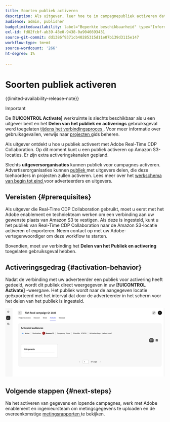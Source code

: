 ```yaml
---
title: Soorten publiek activeren
description: Als uitgever, leer hoe te in campagnepubliek activeren dat met u door uw medewerker wordt gedeeld.
audience: admin, publisher
badgelimitedavailability: label="Beperkte beschikbaarheid" type="Informative" url="https://helpx.adobe.com/nl/legal/product-descriptions/real-time-customer-data-platform-collaboration.html newtab=true"
exl-id: fd82fcbf-ab39-48e0-9438-0a9046693431
source-git-commit: dd1386f9371cb40285315d11e07b139d3115e147
workflow-type: tm+mt
source-wordcount: '266'
ht-degree: 1%

---
```


# Soorten publiek activeren

{{limited-availability-release-note}}

>[!IMPORTANT]
>
>De **[!UICONTROL Activate]** werkruimte is slechts beschikbaar als u een uitgever bent en het **Delen van het publiek en activerings** gebruiksgeval werd toegelaten [ tijdens het verbindingsproces ](../connect/establishing-connections.md#connection-settings). Voor meer informatie over gebruiksgevallen, verwijs naar [ projecten ](./manage-projects.md#project-use-cases) gids beheren.

Als uitgever ontdekt u hoe u publiek activeert met Adobe Real-Time CDP Collaboration. Op dit moment kunt u een publiek activeren op Amazon S3-locaties. Er zijn extra activeringskanalen gepland.

Slechts **uitgeversorganisaties** kunnen publiek voor campagnes activeren. Advertiserorganisaties kunnen [ publiek ](/help/guide/collaborate/share.md) met uitgevers delen, die deze toehoorders in projecten zullen activeren. Lees meer over het [ werkschema van begin tot eind ](/help/guide/end-to-end-workflow.md) voor adverteerders en uitgevers.

## Vereisten {#prerequisites}

Als uitgever die Real-Time CDP Collaboration gebruikt, moet u eerst met het Adobe enablement en techniekteam werken om een verbinding aan uw gewenste plaats van Amazon S3 te vestigen. Als deze is ingesteld, kunt u het publiek van Real-Time CDP Collaboration naar de Amazon S3-locatie activeren of exporteren. Neem contact op met uw Adobe-vertegenwoordiger om deze workflow te starten.

Bovendien, moet uw verbinding het **Delen van het Publiek en activering** toegelaten gebruiksgeval hebben.

## Activeringsgedrag {#activation-behavior}

Nadat de verbinding met uw adverteerder een publiek voor activering heeft gedeeld, wordt dit publiek direct weergegeven in uw **[!UICONTROL Activate]** -weergave. Het publiek wordt naar de aangegeven locatie geëxporteerd met het interval dat door de adverteerder in het scherm voor het delen van het publiek is ingesteld.

![ activeer werkschema aan een bestemming van Amazon S3.](/help/assets/collaborate/activate/activate-to-amazon-s3.png)

## Volgende stappen {#next-steps}

Na het activeren van gegevens en lopende campagnes, werk met Adobe enablement en ingenieursteam om metingsgegevens te uploaden en de overeenkomstige [ metingsrapporten ](/help/guide/collaborate/measure.md) te bekijken.
